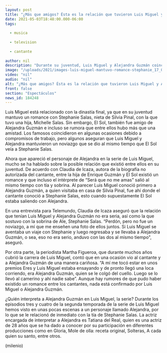 ```yaml
---
layout: post
title: "¿Más que amigos? Ésta es la relación que tuvieron Luis Miguel y Alejandra Guzmán"
date: 2021-05-03T18:48:00.000-06:00
tags:
  
  - musica
  
  - television
  
  - cantante
  
author: nil
description: "Durante su juventud, Luis Miguel y Alejandra Guzmán coincidieron en varias ocasiones, pero ¿entre ellos hubo algo más que una amistad? "
image: "/uploads/2021/images-luis-miguel-mantuvo-romance-stephanie_17_0_1045_650.jpg"
video: "nil"
audio: "nil"
alt: "¿Más que amigos? Ésta es la relación que tuvieron Luis Miguel y Alejandra Guzmán"
front: false
section: "Espectáculos"
news_id: 184248
---
```


Luis Miguel está relacionado con la dinastía final, ya que en su juventud mantuvo un romance con Stephanie Salas, nieta de Silvia Pinal, con la que tuvo una hija, Michelle Salas. Sin embargo, El Sol, también fue amigo de Alejandra Guzmán e incluso se rumora que entre ellos hubo más que una amistad. Los famosos coincidieron en algunas ocasiones debido a compromisos de trabajo, pero algunos aseguran que Luis Miguel y Alejandra mantuvieron un noviazgo que se dio al mismo tiempo que El Sol veía a Stephanie Salas.  

Ahora que apareció el personaje de Alejandra en la serie de Luis Miguel, mucho se ha hablado sobre la posible relación que existió entre ellos en su juventud.  De acuerdo con Claudia de Icaza, autora de la biografía no autorizada del cantante, entre la hija de Enrique Guzmán y El Sol existió un romance y que incluso el intérprete de “Será que no me amas” salió al mismo tiempo con tía y sobrina. Al parecer Luis Miguel conoció primero a Alejandra Guzmán, a quien visitaba en casa de Silvia Pinal, fue ahí donde el cantante conoció a Stephanie Salas, esto cuando supuestamente El Sol estaba saliendo con Alejandra. 

En una entrevista para Telemundo, Claudia de Icaza aseguró que la relación que tenían Luis Miguel y Alejandra Guzmán no era seria, así como la que sostuvo con la sobrina de Ale, Stephanie Salas. “Perdón, pero no fue un noviazgo, a mí que me enseñen una foto de ellos juntos. Si Luis Miguel se aventaba un viaje con Stephanie y luego regresaba y se llevaba a Alejandra Guzmán, o sea, eso no era serio, anduvo con las dos al mismo tiempo", aseguró. 

Por otra parte, la periodista Martha Figueroa, que durante muchos años cubrió la carrera de Luis Miguel, contó que en una ocasión vio al cantante y a Alejandra Guzmán de una manera cariñosa. “A mí me tocó estar en unos premios Eres y Luis Miguel estaba ensayando y de pronto llegó una loca corriendo, era Alejandra Guzmán, quien se le colgó del cuello. Luego se lo llevó al camerino y ahí nadie sabe”. 
Aunque hay rumores de que pudo haber existido un romance entre los cantantes, nada está confirmado por Luis Miguel o Alejandra Guzmán. 

¿Quién interpreta a Alejandra Guzmán en Luis Miguel, la serie? Durante los episodios tres y cuatro de la segunda temporada de la serie de Luis Miguel hemos visto en unas pocas escenas a un personaje llamado Alejandra, por lo que se le relacionó de inmediato con la tía de Stephanie Salas. 
La actriz encargada de interpretar a Alejandra es Tatiana del Real, quien es una actriz de 28 años que se ha dado a conocer por su participación en diferentes producciones como en Gloria, Mole de olla: receta original, Solteras, A cada quien su santo, entre otros. 


(milenio)